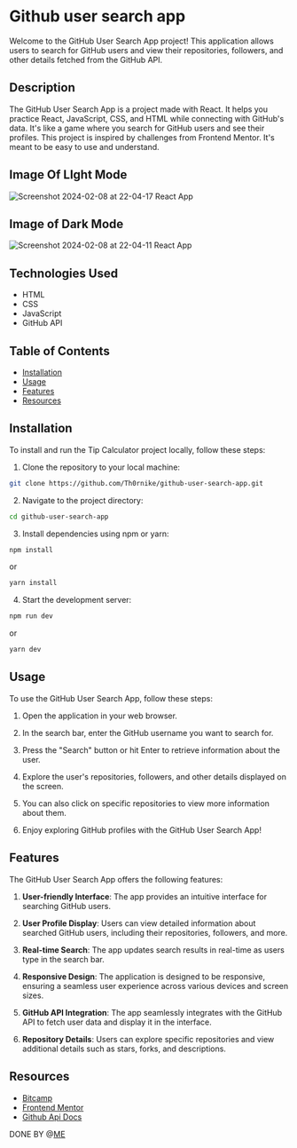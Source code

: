# Github user search app

Welcome to the GitHub User Search App project! This application allows users to search for GitHub users and view their repositories, followers, and other details fetched from the GitHub API.

## Description

The GitHub User Search App is a project made with React. It helps you practice React, JavaScript, CSS, and HTML while connecting with GitHub's data. It's like a game where you search for GitHub users and see their profiles. This project is inspired by challenges from Frontend Mentor. It's meant to be easy to use and understand.

## Image Of LIght Mode
![Screenshot 2024-02-08 at 22-04-17 React App](https://github.com/Th0rnike/github-user-search/assets/116254117/9d2a1244-2a08-457a-b546-76713bf09dfd)

## Image of Dark Mode
![Screenshot 2024-02-08 at 22-04-11 React App](https://github.com/Th0rnike/github-user-search/assets/116254117/429e7253-0df8-467d-a4cd-75707ee63bb1)


## Technologies Used

- HTML
- CSS
- JavaScript
- GitHub API

## Table of Contents

- [Installation](#installation)
- [Usage](#usage)
- [Features](#features)
- [Resources](#resources)

## Installation

To install and run the Tip Calculator project locally, follow these steps:

1. Clone the repository to your local machine:

```bash
git clone https://github.com/Th0rnike/github-user-search-app.git
```

2. Navigate to the project directory:

```bash
cd github-user-search-app
```

3. Install dependencies using npm or yarn:

```bash
npm install
```

or

```bash
yarn install
```

4. Start the development server:

```bash
npm run dev
```

or

```bash
yarn dev
```

## Usage

To use the GitHub User Search App, follow these steps:

1. Open the application in your web browser.

2. In the search bar, enter the GitHub username you want to search for.

3. Press the "Search" button or hit Enter to retrieve information about the user.

4. Explore the user's repositories, followers, and other details displayed on the screen.

5. You can also click on specific repositories to view more information about them.

6. Enjoy exploring GitHub profiles with the GitHub User Search App!

## Features

The GitHub User Search App offers the following features:

1. **User-friendly Interface**: The app provides an intuitive interface for searching GitHub users.

2. **User Profile Display**: Users can view detailed information about searched GitHub users, including their repositories, followers, and more.

3. **Real-time Search**: The app updates search results in real-time as users type in the search bar.

4. **Responsive Design**: The application is designed to be responsive, ensuring a seamless user experience across various devices and screen sizes.

5. **GitHub API Integration**: The app seamlessly integrates with the GitHub API to fetch user data and display it in the interface.

6. **Repository Details**: Users can explore specific repositories and view additional details such as stars, forks, and descriptions.

## Resources

- [Bitcamp](https://www.bitcamp.ge/)
- [Frontend Mentor](https://www.frontendmentor.io/)
- [Github Api Docs](https://docs.github.com/en/rest/search/search?apiVersion=2022-11-28)

DONE BY @[ME](https://github.com/Th0rnike)
